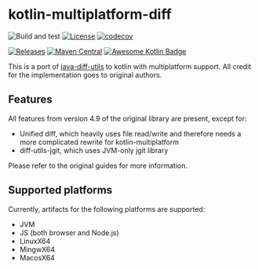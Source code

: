 # kotlin-multiplatform-diff
![Build and test](https://github.com/petertrr/kotlin-multiplatform-diff/workflows/Build%20and%20test/badge.svg)
[![License](https://img.shields.io/github/license/petertrr/kotlin-multiplatform-diff)](https://github.com/petertrr/kotlin-multiplatform-diff/blob/main/LICENSE)
[![codecov](https://codecov.io/gh/petertrr/kotlin-multiplatform-diff/branch/main/graph/badge.svg)](https://codecov.io/gh/petertrr/kotlin-multiplatform-diff)

[![Releases](https://img.shields.io/github/v/release/petertrr/kotlin-multiplatform-diff)](https://github.com/petertrr/kotlin-multiplatform-diff/releases)
[![Maven Central](https://img.shields.io/maven-central/v/io.github.petertrr/kotlin-multiplatform-diff)](https://mvnrepository.com/artifact/io.github.petertrr)
[![Awesome Kotlin Badge](https://kotlin.link/awesome-kotlin.svg)](https://github.com/KotlinBy/awesome-kotlin)

This is a port of [java-diff-utils](https://github.com/java-diff-utils/java-diff-utils) to kotlin
with multiplatform support. All credit for the implementation goes to original authors.

## Features
All features from version 4.9 of the original library are present, except for:
* Unified diff, which heavily uses file read/write and therefore needs a more complicated rewrite for kotlin-multiplatform
* diff-utils-jgit, which uses JVM-only jgit library

Please refer to the original guides for more information.

## Supported platforms
Currently, artifacts for the following platforms are supported:
* JVM
* JS (both browser and Node.js)
* LinuxX64
* MingwX64
* MacosX64
